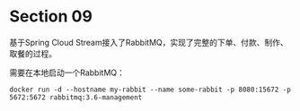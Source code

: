 # Section 09

基于Spring Cloud Stream接入了RabbitMQ，实现了完整的下单、付款、制作、取餐的过程。

需要在本地启动一个RabbitMQ：

```
docker run -d --hostname my-rabbit --name some-rabbit -p 8080:15672 -p 5672:5672 rabbitmq:3.6-management
```